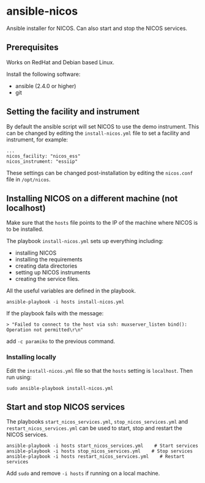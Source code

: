 # ansible-nicos
Ansible installer for NICOS. Can also start and stop the NICOS services.

## Prerequisites
Works on RedHat and Debian based Linux.

Install the following software:
 - ansible (2.4.0 or higher)
 - git
 
## Setting the facility and instrument
By default the ansible script will set NICOS to use the demo instrument. This can be changed by editing the `install-nicos.yml` file to set a facility and instrument, for example:
```
...
nicos_facility: "nicos_ess"
nicos_instrument: "essiip"
```
These settings can be changed post-installation by editing the `nicos.conf` file in `/opt/nicos`.

## Installing NICOS on a different machine (not localhost)
Make sure that the ``hosts`` file points to the IP of the machine where NICOS is to be installed.

The playbook ``install-nicos.yml`` sets up everything including:
 - installing NICOS
 - installing the requirements
 - creating data directories
 - setting up NICOS instruments
 - creating the service files.

All the useful variables are defined in the playbook.

```shell
ansible-playbook -i hosts install-nicos.yml
```

If the playbook fails with the message:

```
> "Failed to connect to the host via ssh: muxserver_listen bind(): Operation not permitted\r\n"
```
add ``-c paramiko`` to the previous command.

### Installing locally
Edit the `install-nicos.yml` file so that the `hosts` setting is `localhost`.
Then run using:

```shell
sudo ansible-playbook install-nicos.yml
```

## Start and stop NICOS services

The playbooks ``start_nicos_services.yml``, ``stop_nicos_services.yml`` and ``restart_nicos_services.yml`` can be used to start, stop and restart the NICOS services.

```shell
ansible-playbook -i hosts start_nicos_services.yml    # Start services
ansible-playbook -i hosts stop_nicos_services.yml    # Stop services
ansible-playbook -i hosts restart_nicos_services.yml    # Restart services
```
Add `sudo` and remove `-i hosts` if running on a local machine.
